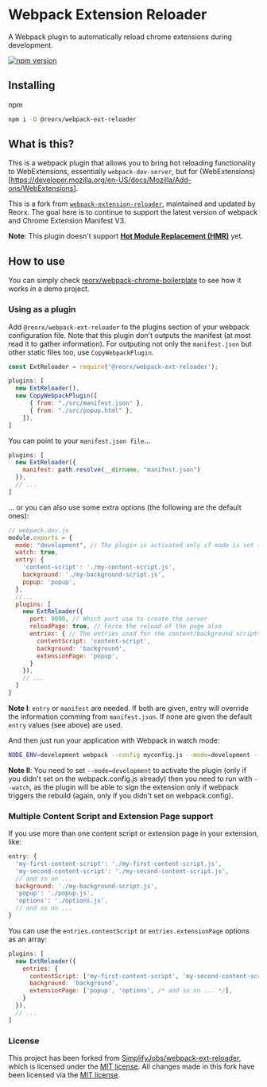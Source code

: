 # Webpack Extension Reloader

A Webpack plugin to automatically reload chrome extensions during development.

[![npm version](https://img.shields.io/npm/v/@reorx/webpack-ext-reloader)](https://www.npmjs.com/package/@reorx/webpack-ext-reloader)

## Installing

npm

```bash
npm i -D @reorx/webpack-ext-reloader
```


## What is this?

This is a webpack plugin that allows you to bring hot reloading functionality to WebExtensions, essentially `webpack-dev-server`, but for (WebExtensions)[https://developer.mozilla.org/en-US/docs/Mozilla/Add-ons/WebExtensions].

This is a fork from [`webpack-extension-reloader`](https://github.com/SimplifyJobs/webpack-ext-reloader), maintained and updated by Reorx. The goal here is to continue to support the latest version of webpack and Chrome Extension Manifest V3.

**Note**: This plugin doesn't support [**Hot Module Replacement (HMR)**](https://webpack.js.org/concepts/hot-module-replacement/) yet.


## How to use

You can simply check [reorx/webpack-chrome-boilerplate](https://github.com/reorx/webpack-chrome-boilerplate) to see how it works in a demo project.


### Using as a plugin

Add `@reorx/webpack-ext-reloader` to the plugins section of your webpack configuration file. Note that this plugin don't outputs the manifest (at most read it to gather information).
For outputing not only the `manifest.json` but other static files too, use `CopyWebpackPlugin`.

```js
const ExtReloader = require('@reorx/webpack-ext-reloader');

plugins: [
  new ExtReloader(),
  new CopyWebpackPlugin([
      { from: "./src/manifest.json" },
      { from: "./src/popup.html" },
    ]),
]
```

You can point to your `manifest.json file`...

```js
plugins: [
  new ExtReloader({
    manifest: path.resolve(__dirname, "manifest.json")
  }),
  // ...
]
```

... or you can also use some extra options (the following are the default ones):

```js
// webpack.dev.js
module.exports = {
  mode: "development", // The plugin is activated only if mode is set to development
  watch: true,
  entry: {
    'content-script': './my-content-script.js',
    background: './my-background-script.js',
    popup: 'popup',
  },
  //...
  plugins: [
    new ExtReloader({
      port: 9090, // Which port use to create the server
      reloadPage: true, // Force the reload of the page also
      entries: { // The entries used for the content/background scripts or extension pages
        contentScript: 'content-script',
        background: 'background',
        extensionPage: 'popup',
      }
    }),
    // ...
  ]
}
```

**Note I**: `entry` or `manifest` are needed. If both are given, entry will override the information comming from `manifest.json`. If none are given the default `entry` values (see above) are used.

And then just run your application with Webpack in watch mode:

```bash
NODE_ENV=development webpack --config myconfig.js --mode=development --watch
```

**Note II**: You need to set `--mode=development` to activate the plugin (only if you didn't set on the webpack.config.js already) then you need to run with `--watch`, as the plugin will be able to sign the extension only if webpack triggers the rebuild (again, only if you didn't set on webpack.config).

### Multiple Content Script and Extension Page support

If you use more than one content script or extension page in your extension, like:

```js
entry: {
  'my-first-content-script': './my-first-content-script.js',
  'my-second-content-script': './my-second-content-script.js',
  // and so on ...
  background: './my-background-script.js',
  'popup': './popup.js',
  'options': './options.js',
  // and so on ...
}
```

You can use the `entries.contentScript` or `entries.extensionPage` options as an array:

```js
plugins: [
  new ExtReloader({
    entries: {
      contentScript: ['my-first-content-script', 'my-second-content-script', /* and so on ... */],
      background: 'background',
      extensionPage: ['popup', 'options', /* and so on ... */],
    }
  }),
  // ...
]
```


### License

This project has been forked from [SimplifyJobs/webpack-ext-reloader](https://github.com/SimplifyJobs/webpack-ext-reloader), which is licensed under the [MIT license](https://github.com/SimplifyJobs/webpack-ext-reloader/blob/master/LICENSE). All changes made in this fork have been licensed via the [MIT license](https://github.com/reorx/webpack-ext-reloader/blob/master/LICENSE).
